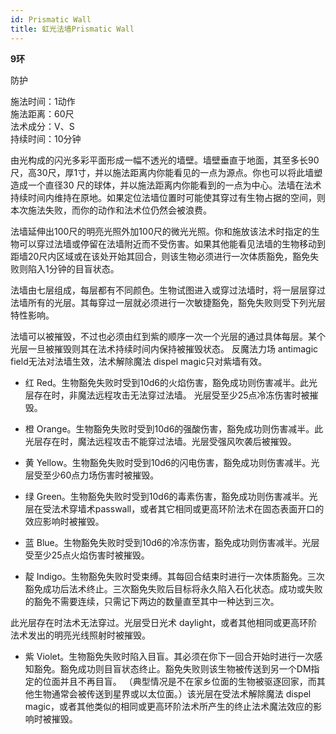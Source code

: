 ```yaml
---
id: Prismatic Wall
title: 虹光法墙Prismatic Wall
---
```


**9环**

防护

施法时间：1动作  
施法距离：60尺  
法术成分：V、S  
持续时间：10分钟  


由光构成的闪光多彩平面形成一幅不透光的墙壁。墙壁垂直于地面，其至多长90尺，高30尺，厚1寸，并以施法距离内你能看见的一点为源点。你也可以将此墙塑造成一个直径30
尺的球体，并以施法距离内你能看到的一点为中心。法墙在法术持续时间内维持在原地。如果定位法墙位置时可能使其穿过有生物占据的空间，则本次施法失败，而你的动作和法术位仍然会被浪费。


法墙延伸出100尺的明亮光照外加100尺的微光光照。你和施放该法术时指定的生物可以穿过法墙或停留在法墙附近而不受伤害。如果其他能看见法墙的生物移动到距墙20尺内区域或在该处开始其回合，则该生物必须进行一次体质豁免，豁免失败则陷入1分钟的目盲状态。

法墙由七层组成，每层都有不同颜色。生物试图进入或穿过法墙时，将一层层穿过法墙所有的光层。其每穿过一层就必须进行一次敏捷豁免，豁免失败则受下列光层特性影响。


法墙可以被摧毁，不过也必须由红到紫的顺序一次一个光层的通过具体每层。某个光层一旦被摧毁则其在法术持续时间内保持被摧毁状态。
反魔法力场
antimagic field无法对法墙生效，法术解除魔法
dispel magic只对紫墙有效。


- 红 Red。生物豁免失败时受到10d6的火焰伤害，豁免成功则伤害减半。此光层存在时，非魔法远程攻击无法穿过法墙。
光层受至少25点冷冻伤害时被摧毁。


- 橙 Orange。生物豁免失败时受到10d6的强酸伤害，豁免成功则伤害减半。此光层存在时，魔法远程攻击不能穿过法墙。光层受强风吹袭后被摧毁。


- 黄 Yellow。生物豁免失败时受到10d6的闪电伤害，豁免成功则伤害减半。光层受至少60点力场伤害时被摧毁。


- 绿 Green。生物豁免失败时受到10d6的毒素伤害，豁免成功则伤害减半。光层在受法术穿墙术passwall，或者其它相同或更高环阶法术在固态表面开口的效应影响时被摧毁。


- 蓝 Blue。生物豁免失败时受到10d6的冷冻伤害，豁免成功则伤害减半。光层受至少25点火焰伤害时被摧毁。


- 靛 Indigo。生物豁免失败时受束缚。其每回合结束时进行一次体质豁免。三次豁免成功后法术终止。三次豁免失败后目标将永久陷入石化状态。成功或失败的豁免不需要连续，只需记下两边的数量直至其中一种达到三次。


此光层存在时法术无法穿过。光层受日光术
daylight，或者其他相同或更高环阶法术发出的明亮光线照射时被摧毁。


- 紫 Violet。生物豁免失败时陷入目盲。其必须在你下一回合开始时进行一次感知豁免。豁免成功则目盲状态终止。豁免失败则该生物被传送到另一个DM指定的位面并且不再目盲。
（典型情况是不在家乡位面的生物被驱逐回家，而其他生物通常会被传送到星界或以太位面。）该光层在受法术解除魔法
dispel magic，或者其他类似的相同或更高环阶法术所产生的终止法术魔法效应的影响时被摧毁。
